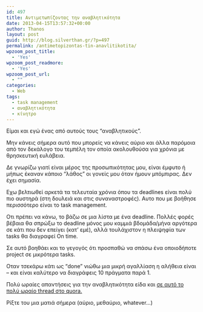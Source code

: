 ```yaml
---
id: 497
title: Αντιμετωπίζοντας την αναβλητικότητα
date: 2013-04-15T13:57:32+00:00
author: Thanos
layout: post
guid: http://blog.silverthan.gr/?p=497
permalink: /antimetopizontas-tin-anavlitikotita/
wpzoom_post_title:
  - 'Yes'
wpzoom_post_readmore:
  - 'Yes'
wpzoom_post_url:
  - ""
categories:
  - Web
tags:
  - task management
  - αναβλητικότητα
  - κίνητρο
---
```

Είμαι και εγώ ένας από αυτούς τους &#8220;αναβλητικούς&#8221;.

Μην κάνεις σήμερα αυτό που μπορείς να κάνεις αύριο και άλλα παρόμοια από τον δεκάλογο του τεμπέλη τον οποία ακολουθούσα για χρόνια με θρησκευτική ευλάβεια.

Δε γνωρίζω γιατί είναι μέρος της προσωπικότητας μου, είναι έμφυτο ή μήπως έκαναν κάποιο &#8220;λάθος&#8221; οι γονείς μου όταν ήμουν μπόμπιρας. Δεν έχει σημασία.

Εχω βελτιωθεί αρκετά τα τελευταία χρόνια όπου τα deadlines είναι πολύ πιο αυστηρά (στη δουλειά και στις συναναστροφές). Αυτο που με βοήθησε περισσότερο είναι το task management.

Οτι πρέπει να κάνω, το βάζω σε μια λίστα με ένα deadline. Πολλές φορές βέβαια θα σπρώξω το deadline μόνος μου καμμιά βδομάδα/μήνα αργότερα σε κάτι που δεν επείγει (κατ&#8217; εμέ), αλλά τουλάχιστον η πλειψηφία των tasks θα διαγραφεί On time.

Σε αυτό βοηθάει και το γεγογός ότι προσπαθώ να σπάσω ένα οποιοδήποτε project σε μικρότερα tasks.

Οταν τσεκάρω κάτι ως &#8220;done&#8221; νιώθω μια μικρή αγαλλίαση η αλήθεια είναι &#8211; και είναι καλύτερο να διαγράφεις 10 πράγματα παρά 1.

Πολύ ωραίες απαντήσεις για την αναβλητικότητα είδα και [σε αυτό το πολύ ωραίο thread στο quora.](http://www.quora.com/Life-Advice/How-do-I-get-over-my-bad-habit-of-procrastinating "αναβλητικότητα")

Ρίξτε του μια ματιά σήμερα (αύριο, μεθαύριο, whatever&#8230;)